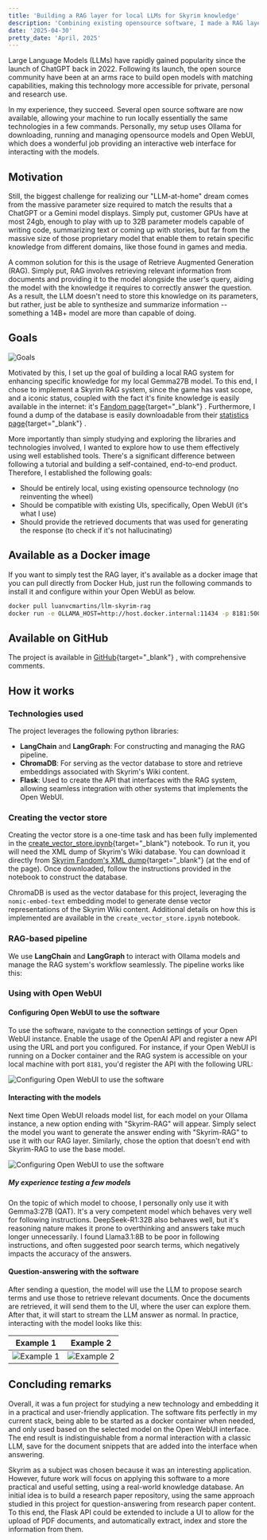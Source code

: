 ```yaml
---
title: 'Building a RAG layer for local LLMs for Skyrim knowledge'
description: 'Combining existing opensource software, I made a RAG layer for embedding Skyrim Knowledge on local LLMs.'
date: '2025-04-30'
pretty_date: 'April, 2025'
---
```


Large Language Models (LLMs) have rapidly gained popularity since the launch of ChatGPT back in 2022. Following its
launch, the open source community have been at an arms race to build open models with matching capabilities,
making this technology more accessible for private, personal and research use.

In my experience, they succeed. Several open source software are now available, allowing your machine to run locally
essentially the same technologies in a few commands. Personally, my setup uses Ollama for downloading, running and
managing opensource models and Open WebUI, which does a wonderful job providing an interactive web interface for
interacting with the models.

## Motivation

Still, the biggest challenge for realizing our "LLM-at-home" dream comes from the massive parameter size required to
match the results that a ChatGPT or a Gemini model displays. Simply put, customer GPUs have at most 24gb, enough to play
with up to 32B parameter models capable of writing code, summarizing text or coming up with stories, but far from the
massive size of those proprietary model that enable them to retain specific knowledge from different domains, like those
found in games and media.

A common solution for this is the usage of Retrieve Augmented Generation (RAG). Simply put, RAG involves retrieving
relevant information from documents and providing it to the model alongside the user's query, aiding the model with the
knowledge it requires to correctly answer the question. As a result, the LLM doesn't need to store this knowledge on
its parameters, but rather, just be able to synthesize and summarize information -- something a 14B+ model are more
than capable of doing.

## Goals

![Goals](imgs/2.skyrim-rag.jpg)

Motivated by this, I set up the goal of building a local RAG system for enhancing specific knowledge for my local
Gemma27B model. To this end, I chose to implement a Skyrim RAG system, since the game has vast scope, and a
iconic status, coupled with the fact it's finite knowledge is easily available in the internet:
it's [Fandom page](https://skyrim.fandom.com/wiki/Skyrim_Wiki){target="_blank"} .
Furthermore, I found a dump of the database is easily downloadable from
their [statistics page](https://skyrim.fandom.com/wiki/Special:Statistics){target="_blank"} .

More importantly than simply studying and exploring the libraries and technologies involved, I wanted to
explore how to use them effectively using well established tools. There's a significant difference between following a
tutorial and building a self-contained, end-to-end product. Therefore, I established the following goals:

- Should be entirely local, using existing opensource technology (no reinventing the wheel)
- Should be compatible with existing UIs, specifically, Open WebUI (it's what I use)
- Should provide the retrieved documents that was used for generating the response (to check if it's not hallucinating)

## Available as a Docker image

If you want to simply test the RAG layer, it's available as a docker image that you can pull directly from Docker Hub,
just run the following commands to install it and configure within your Open WebUI as below.

```bash
docker pull luanvcmartins/llm-skyrim-rag
docker run -e OLLAMA_HOST=http://host.docker.internal:11434 -p 8181:5000 <image-id>
```

## Available on GitHub

The project is available in [GitHub](https://github.com/luanvcmartins/Skyrim-RAG/){target="_blank"} , with comprehensive comments.

## How it works

### Technologies used

The project leverages the following python libraries:

- **LangChain** and **LangGraph**: For constructing and managing the RAG pipeline.
- **ChromaDB**: For serving as the vector database to store and retrieve embeddings associated with Skyrim's Wiki
  content.
- **Flask**: Used to create the API that interfaces with the RAG system, allowing seamless integration with other
  systems that implements the Open WebUI.

### Creating the vector store

Creating the vector store is a one-time task and has been fully implemented in
the [create_vector_store.ipynb](https://github.com/luanvcmartins/Skyrim-RAG/blob/master/create_vector_store.ipynb){target="_blank"} 
notebook.
To run it, you will need the XML dump of Skyrim's Wiki database. You can download it directly
from [Skyrim Fandom's XML dump](https://skyrim.fandom.com/wiki/Special:Statistics){target="_blank"}  (at the end of the page). Once
downloaded, follow the instructions provided in the notebook to construct the database.

ChromaDB is used as the vector database for this project, leveraging the `nomic-embed-text` embedding model to generate
dense vector representations of the Skyrim Wiki content. Additional details on how this is implemented are available in
the `create_vector_store.ipynb` notebook.

### RAG-based pipeline

We use **LangChain** and **LangGraph** to interact with Ollama models and manage the RAG system's workflow seamlessly.
The pipeline works like this:

### Using with Open WebUI

#### Configuring Open WebUI to use the software

To use the software, navigate to the connection settings of your Open WebUI instance. Enable the usage of the OpenAI API
and register a new API using the URL and port you configured. For instance, if your Open WebUI is running on a Docker
container and the RAG system is accessible on your local machine
with port `8181`, you'd register the API with the following URL:

![Configuring Open WebUI to use the software](imgs/2.openwebui-openai-api.png)

#### Interacting with the models

Next time Open WebUI reloads model list, for each model on your Ollama instance, a new option ending with "Skyrim-RAG"
will appear. Simply select the model you want to generate the answer ending with "Skyrim-RAG" to use it with our RAG
layer. Similarly, chose the option that doesn't end with Skyrim-RAG to use the base model.

![Configuring Open WebUI to use the software](imgs/2.openwebui-models.png)

##### My experience testing a few models

On the topic of which model to choose, I personally only use it with Gemma3:27B (QAT). It's a very competent model which
behaves very well for following instructions. DeepSeek-R1:32B also behaves well, but it's reasoning nature makes it
prone to overthinking and answers take much longer unnecessarily. I found Llama3.1:8B to be poor in following
instructions, and often suggested poor search terms, which negatively impacts the accuracy of the answers.

#### Question-answering with the software

After sending a question, the model will use the LLM to propose search terms and use those to retrieve relevant
documents. Once the documents are retrieved, it will send them to the UI, where the user can explore them. After that, it
will start to stream the LLM answer as normal. In practice, interacting with the model looks like this:

| Example 1                                   | Example 2                                   |
|---------------------------------------------|---------------------------------------------|
| ![Example 1](imgs/2.openwebui-example1.png) | ![Example 2](imgs/2.openwebui-example2.png) |

## Concluding remarks

Overall, it was a fun project for studying a new technology and embedding it in a practical and user-friendly
application.
The software fits perfectly in my current stack, being able to be started as a docker container when needed, and only
used based on the selected model on the Open WebUI interface. The end result is indistinguishable from a normal
interaction with a classic LLM, save for the document snippets that are added into the interface when answering.

Skyrim as a subject was chosen because it was an interesting application. However, future work will focus on applying
this software to a more practical and useful setting, using a real-world knowledge database. An initial idea is to build
a research paper repository, using the same approach studied in this project for question-answering from research paper
content. To this end, the Flask API could be extended to include a UI to allow for the upload of PDF documents, and
automatically extract, index and store the information from them. 